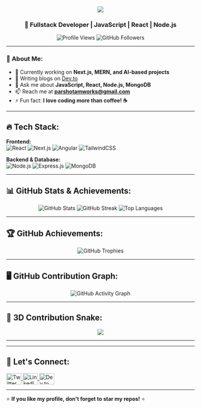 <h1 align="center">
  <img src="https://readme-typing-svg.herokuapp.com?font=Fira+Code&weight=600&size=28&duration=4000&pause=500&color=FFA500&center=true&width=600&lines=Hi+%F0%9F%91%8B%2C+I'm+Parshotam+Lal;A+Passionate+Fullstack+Developer;Welcome+to+my+GitHub+Profile!">
</h1>

<h3 align="center">🚀 Fullstack Developer | JavaScript | React | Node.js </h3>

<p align="center">
  <img src="https://komarev.com/ghpvc/?username=parshotamlal&label=Profile%20views&color=0e75b6&style=flat" alt="Profile Views" />
  <img src="https://img.shields.io/github/followers/parshotamlal?label=Followers&style=social" alt="GitHub Followers" />
</p>

---

### 🚀 **About Me**:
- 🔭 Currently working on **Next.js, MERN, and AI-based projects**
- 📝 Writing blogs on [Dev.to](https://dev.to/)
- 💬 Ask me about **JavaScript, React, Node.js, MongoDB**
- 📫 Reach me at **parshotamworks@gmail.com**
- ⚡ Fun fact: **I love coding more than coffee! ☕**

---

## 🔥 **Tech Stack**:

**Frontend:**  
![React](https://img.shields.io/badge/React-20232A?style=for-the-badge&logo=react&logoColor=61DAFB)
![Next.js](https://img.shields.io/badge/Next.js-000000?style=for-the-badge&logo=next.js&logoColor=white)
![Angular](https://img.shields.io/badge/Angular-DD0031?style=for-the-badge&logo=angular&logoColor=white)
![TailwindCSS](https://img.shields.io/badge/TailwindCSS-06B6D4?style=for-the-badge&logo=tailwindcss&logoColor=white)

**Backend & Database:**  
![Node.js](https://img.shields.io/badge/Node.js-43853D?style=for-the-badge&logo=node.js&logoColor=white)
![Express.js](https://img.shields.io/badge/Express.js-000000?style=for-the-badge&logo=express&logoColor=white)
![MongoDB](https://img.shields.io/badge/MongoDB-4EA94B?style=for-the-badge&logo=mongodb&logoColor=white)

---

## 📊 **GitHub Stats & Achievements**:
<p align="center">
  <img src="https://github-readme-stats.vercel.app/api?username=parshotamlal&show_icons=true&theme=radical" alt="GitHub Stats" />
  <img src="https://github-readme-streak-stats.herokuapp.com/?user=parshotamlal&theme=radical" alt="GitHub Streak" />
  <img src="https://github-readme-stats.vercel.app/api/top-langs/?username=parshotamlal&layout=compact&theme=radical" alt="Top Languages" />
</p>

---

## 🏆 **GitHub Achievements**:
<p align="center">
  <img src="https://github-profile-trophy.vercel.app/?username=parshotamlal&theme=radical&no-frame=true&margin-w=15" alt="GitHub Trophies" />
</p>

---

## 🖥️ **GitHub Contribution Graph**:
<p align="center">
  <img src="https://github-readme-activity-graph.vercel.app/graph?username=parshotamlal&theme=react-dark" alt="GitHub Activity Graph" />
</p>

---



## 🐍 **3D Contribution Snake**:
<p align="center">
  <img src="https://github.com/parshotamlal/parshotamlal/blob/output/github-contribution-grid-snake.svg" />
</p>

---


---

## 💬 **Let's Connect**:
<p align="left">
  <a href="https://twitter.com/parshotamsinghi" target="blank">
    <img align="center" src="https://raw.githubusercontent.com/parshotamlal/github-profile-readme-generator/master/src/images/icons/Social/twitter.svg" alt="Twitter" height="30" width="40" />
  </a>
  <a href="https://linkedin.com/in/parshotam-singh-778028288" target="blank">
    <img align="center" src="https://raw.githubusercontent.com/parshotamlal/github-profile-readme-generator/master/src/images/icons/Social/linked-in-alt.svg" alt="LinkedIn" height="30" width="40" />
  </a>
  <a href="https://dev.to/parshotamlal" target="blank">
    <img align="center" src="https://raw.githubusercontent.com/parshotam-singh/github-profile-readme-generator/master/src/images/icons/Social/devto.svg" alt="Dev.to" height="30" width="40" />
  </a>
</p>

---

⭐ **If you like my profile, don't forget to star my repos!** ⭐

